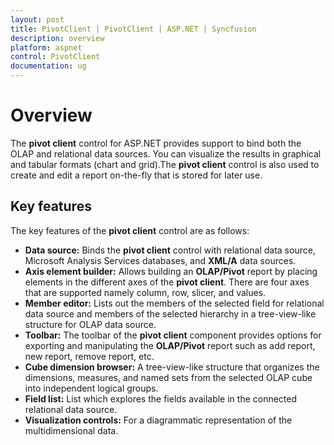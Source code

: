 ```yaml
---
layout: post
title: PivotClient | PivotClient | ASP.NET | Syncfusion
description: overview
platform: aspnet
control: PivotClient
documentation: ug
---
```

# Overview

The **pivot client** control for ASP.NET provides support to bind both the OLAP and relational data sources.  You can visualize the results in graphical and tabular formats (chart and grid).The **pivot client** control is also used to create and edit a report on-the-fly that is stored for later use.


## Key features

The key features of the **pivot client** control are as follows:

* **Data source:** Binds the **pivot client** control with relational data source, Microsoft Analysis Services databases, and **XML/A** data sources.
* **Axis element builder:** Allows building an **OLAP/Pivot** report by placing elements in the different axes of the **pivot client**. There are four axes that are supported namely column, row, slicer, and values.
* **Member editor:** Lists out the members of the selected field for relational data source and members of the selected hierarchy in a tree-view-like structure for OLAP data source.
* **Toolbar:** The toolbar of the **pivot client** component provides options for exporting and manipulating the **OLAP/Pivot** report such as add report, new report, remove report, etc.
* **Cube dimension browser:** A tree-view-like structure that organizes the dimensions, measures, and named sets from the selected OLAP cube into independent logical groups.
* **Field list:** List which explores the fields available in the connected relational data source.
* **Visualization controls:** For a diagrammatic representation of the multidimensional data.





